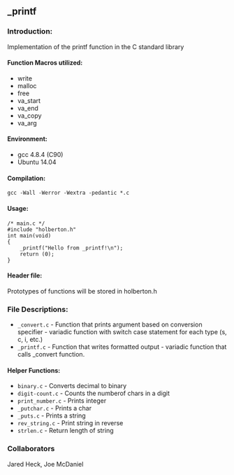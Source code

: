 ## _printf
### Introduction:
Implementation of the printf function in the C standard library
#### Function Macros utilized:
* write
* malloc
* free
* va_start
* va_end
* va_copy
* va_arg

#### Environment:
* gcc 4.8.4 (C90)
* Ubuntu 14.04

#### Compilation:
`gcc -Wall -Werror -Wextra -pedantic *.c`

#### Usage:
```
/* main.c */
#include "holberton.h"
int main(void)
{
	_printf("Hello from _printf!\n");
	return (0);
}
```

#### Header file:
Prototypes of functions will be stored in holberton.h

### File Descriptions:
* `_convert.c` - Function that prints argument based on conversion specifier -
variadic function with switch case statement for each type (s, c, i, etc.)
* `_printf.c` - Function that writes formatted output - variadic function that
calls _convert function.
#### Helper Functions:
* `binary.c` - Converts decimal to binary
* `digit-count.c` - Counts the numberof chars in a digit
* `print_number.c` - Prints integer
* `_putchar.c` - Prints a char
* `_puts.c` - Prints a string
* `rev_string.c` - Print string in reverse
* `strlen.c` - Return length of string
### Collaborators
Jared Heck, Joe McDaniel
